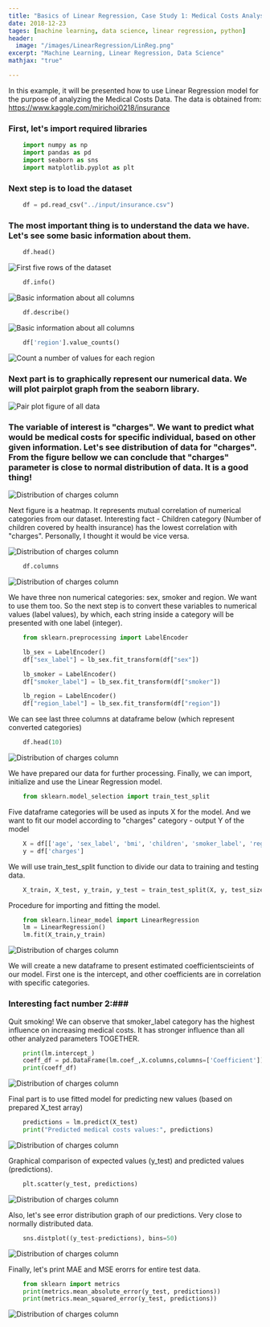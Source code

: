 ```yaml
---
title: "Basics of Linear Regression, Case Study 1: Medical Costs Analysis"
date: 2018-12-23
tages: [machine learning, data science, linear regression, python]
header:
  image: "/images/LinearRegression/LinReg.png"
excerpt: "Machine Learning, Linear Regression, Data Science"
mathjax: "true"

---
```


In this example, it will be presented how to use Linear Regression model for the purpose of analyzing the Medical Costs Data. The data is obtained from: https://www.kaggle.com/mirichoi0218/insurance

### First, let's import required libraries

```python
    import numpy as np
    import pandas as pd
    import seaborn as sns
    import matplotlib.pyplot as plt
```

### Next step is to load the dataset

```python
    df = pd.read_csv("../input/insurance.csv")
```

### The most important thing is to understand the data we have. Let's see some basic information about them.

```python
    df.head()
```
<img src="{{ site.url }}{{ site.baseurl }}/images/LinearRegression/dfHead.png" alt="First five rows of the dataset">

```python
    df.info()
```
<img src="{{ site.url }}{{ site.baseurl }}/images/LinearRegression/dfInfo.png" alt="Basic information about all columns">

```python
    df.describe()
```
<img src="{{ site.url }}{{ site.baseurl }}/images/LinearRegression/dfDescribe.png" alt="Basic information about all columns">

```python
    df['region'].value_counts()
```
<img src="{{ site.url }}{{ site.baseurl }}/images/LinearRegression/dfRegion.png" alt="Count a number of values for each region">


### Next part is to graphically represent our numerical data. We will plot pairplot graph from the seaborn library.

<img src="{{ site.url }}{{ site.baseurl }}/images/LinearRegression/PairPlot.png" alt="Pair plot figure of all data">


### The variable of interest is "charges". We want to predict what would be medical costs for specific individual, based on other given information. Let's see distribution of data for "charges". From the figure bellow we can conclude that "charges" parameter is close to normal distribution of data. It is a good thing!

<img src="{{ site.url }}{{ site.baseurl }}/images/LinearRegression/distplot.png" alt="Distribution of charges column">



Next figure is a heatmap. It represents mutual correlation of numerical categories from our dataset. Interesting fact - Children category (Number of children covered by health insurance) has the lowest correlation with "charges". Personally, I thought it would be vice versa.

<img src="{{ site.url }}{{ site.baseurl }}/images/LinearRegression/heatmap.png" alt="Distribution of charges column">

```python
    df.columns
```

<img src="{{ site.url }}{{ site.baseurl }}/images/LinearRegression/dfColumns.png" alt="Distribution of charges column">


We have three non numerical categories: sex, smoker and region. We want to use them too. So the next step is to convert these variables to numerical values (label values), by which, each string inside a category will be presented with one label (integer).

```python
    from sklearn.preprocessing import LabelEncoder

    lb_sex = LabelEncoder()
    df["sex_label"] = lb_sex.fit_transform(df["sex"])

    lb_smoker = LabelEncoder()
    df["smoker_label"] = lb_sex.fit_transform(df["smoker"])

    lb_region = LabelEncoder()
    df["region_label"] = lb_sex.fit_transform(df["region"])
```

We can see last three columns at dataframe below (which represent converted categories)

```python
    df.head(10)
```

<img src="{{ site.url }}{{ site.baseurl }}/images/LinearRegression/dfHead2.png" alt="Distribution of charges column">


We have prepared our data for further processing. Finally, we can import, initialize and use the Linear Regression model.

```python
    from sklearn.model_selection import train_test_split
```
Five dataframe categories will be used as inputs X for the model. And we want to fit our model according to "charges" category - output Y of the model

```python
    X = df[['age', 'sex_label', 'bmi', 'children', 'smoker_label', 'region_label']]
    y = df['charges']
```

We will use train_test_split function to divide our data to training and testing data.

```python
    X_train, X_test, y_train, y_test = train_test_split(X, y, test_size=0.4)
```

Procedure for importing and fitting the model.

```python
    from sklearn.linear_model import LinearRegression
    lm = LinearRegression()
    lm.fit(X_train,y_train)
```
<img src="{{ site.url }}{{ site.baseurl }}/images/LinearRegression/LRmodel" alt="Distribution of charges column">



We will create a new dataframe to present estimated coefficientscieints of our model. First one is the intercept, and other coefficients are in correlation with specific categories.

### Interesting fact number 2:###
Quit smoking! We can observe that smoker_label category has the highest influence on increasing medical costs. It has stronger influence than all other analyzed parameters TOGETHER.

```python
    print(lm.intercept_)
    coeff_df = pd.DataFrame(lm.coef_,X.columns,columns=['Coefficient'])
    print(coeff_df)
```
<img src="{{ site.url }}{{ site.baseurl }}/images/LinearRegression/coeff" alt="Distribution of charges column">

Final part is to use fitted model for predicting new values (based on prepared X_test array)

```python
    predictions = lm.predict(X_test)
    print("Predicted medical costs values:", predictions)
```
<img src="{{ site.url }}{{ site.baseurl }}/images/LinearRegression/PredictedValues" alt="Distribution of charges column">

Graphical comparison of expected values (y_test) and predicted values (predictions).

```python
    plt.scatter(y_test, predictions)
```

<img src="{{ site.url }}{{ site.baseurl }}/images/LinearRegression/scatter" alt="Distribution of charges column">

Also, let's see error distribution graph of our predictions. Very close to normally distributed data.

```python
    sns.distplot((y_test-predictions), bins=50)
```
<img src="{{ site.url }}{{ site.baseurl }}/images/LinearRegression/distplot2" alt="Distribution of charges column">

Finally, let's print MAE and MSE erorrs for entire test data.

```python
    from sklearn import metrics
    print(metrics.mean_absolute_error(y_test, predictions))
    print(metrics.mean_squared_error(y_test, predictions))
```

<img src="{{ site.url }}{{ site.baseurl }}/images/LinearRegression/metrics" alt="Distribution of charges column">
